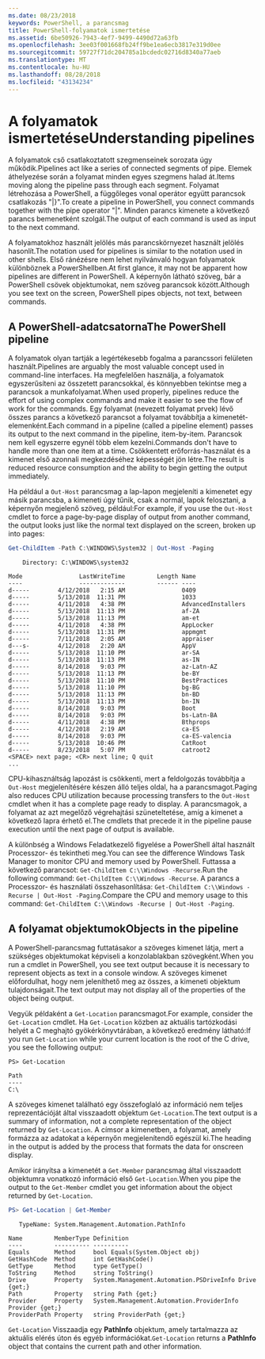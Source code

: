 ```yaml
---
ms.date: 08/23/2018
keywords: PowerShell, a parancsmag
title: PowerShell-folyamatok ismertetése
ms.assetid: 6be50926-7943-4ef7-9499-4490d72a63fb
ms.openlocfilehash: 3ee03f001668fb24ff9be1ea6ecb3817e319d0ee
ms.sourcegitcommit: 59727f71dc204785a1bcdedc02716d8340a77aeb
ms.translationtype: MT
ms.contentlocale: hu-HU
ms.lasthandoff: 08/28/2018
ms.locfileid: "43134234"
---
```

# <a name="understanding-pipelines"></a><span data-ttu-id="4e159-103">A folyamatok ismertetése</span><span class="sxs-lookup"><span data-stu-id="4e159-103">Understanding pipelines</span></span>

<span data-ttu-id="4e159-104">A folyamatok cső csatlakoztatott szegmenseinek sorozata úgy működik.</span><span class="sxs-lookup"><span data-stu-id="4e159-104">Pipelines act like a series of connected segments of pipe.</span></span> <span data-ttu-id="4e159-105">Elemek áthelyezése során a folyamat minden egyes szegmens halad át.</span><span class="sxs-lookup"><span data-stu-id="4e159-105">Items moving along the pipeline pass through each segment.</span></span> <span data-ttu-id="4e159-106">Folyamat létrehozása a PowerShell, a függőleges vonal operátor együtt parancsok csatlakozás "|}".</span><span class="sxs-lookup"><span data-stu-id="4e159-106">To create a pipeline in PowerShell, you connect commands together with the pipe operator "|".</span></span> <span data-ttu-id="4e159-107">Minden parancs kimenete a következő parancs bemenetként szolgál.</span><span class="sxs-lookup"><span data-stu-id="4e159-107">The output of each command is used as input to the next command.</span></span>

<span data-ttu-id="4e159-108">A folyamatokhoz használt jelölés más parancskörnyezet használt jelölés hasonlít.</span><span class="sxs-lookup"><span data-stu-id="4e159-108">The notation used for pipelines is similar to the notation used in other shells.</span></span> <span data-ttu-id="4e159-109">Első ránézésre nem lehet nyilvánvaló hogyan folyamatok különböznek a PowerShellben.</span><span class="sxs-lookup"><span data-stu-id="4e159-109">At first glance, it may not be apparent how pipelines are different in PowerShell.</span></span> <span data-ttu-id="4e159-110">A képernyőn látható szöveg, bár a PowerShell csövek objektumokat, nem szöveg parancsok között.</span><span class="sxs-lookup"><span data-stu-id="4e159-110">Although you see text on the screen, PowerShell pipes objects, not text, between commands.</span></span>

## <a name="the-powershell-pipeline"></a><span data-ttu-id="4e159-111">A PowerShell-adatcsatorna</span><span class="sxs-lookup"><span data-stu-id="4e159-111">The PowerShell pipeline</span></span>

<span data-ttu-id="4e159-112">A folyamatok olyan tartják a legértékesebb fogalma a parancssori felületen használt.</span><span class="sxs-lookup"><span data-stu-id="4e159-112">Pipelines are arguably the most valuable concept used in command-line interfaces.</span></span> <span data-ttu-id="4e159-113">Ha megfelelően használja, a folyamatok egyszerűsíteni az összetett parancsokkal, és könnyebben tekintse meg a parancsok a munkafolyamat.</span><span class="sxs-lookup"><span data-stu-id="4e159-113">When used properly, pipelines reduce the effort of using complex commands and make it easier to see the flow of work for the commands.</span></span> <span data-ttu-id="4e159-114">Egy folyamat (nevezett folyamat prvek) lévő összes parancs a következő parancsot a folyamat továbbítja a kimenetét-elemenként.</span><span class="sxs-lookup"><span data-stu-id="4e159-114">Each command in a pipeline (called a pipeline element) passes its output to the next command in the pipeline, item-by-item.</span></span> <span data-ttu-id="4e159-115">Parancsok nem kell egyszerre egynél több elem kezelni.</span><span class="sxs-lookup"><span data-stu-id="4e159-115">Commands don't have to handle more than one item at a time.</span></span> <span data-ttu-id="4e159-116">Csökkentett erőforrás-használat és a kimenet első azonnali megkezdéséhez képességét jön létre.</span><span class="sxs-lookup"><span data-stu-id="4e159-116">The result is reduced resource consumption and the ability to begin getting the output immediately.</span></span>

<span data-ttu-id="4e159-117">Ha például a `Out-Host` parancsmag a lap-lapon megjeleníti a kimenetet egy másik parancsba, a kimeneti úgy tűnik, csak a normál, lapok felosztani, a képernyőn megjelenő szöveg, például:</span><span class="sxs-lookup"><span data-stu-id="4e159-117">For example, if you use the `Out-Host` cmdlet to force a page-by-page display of output from another command, the output looks just like the normal text displayed on the screen, broken up into pages:</span></span>

```powershell
Get-ChildItem -Path C:\WINDOWS\System32 | Out-Host -Paging
```

```Output
    Directory: C:\WINDOWS\system32

Mode                LastWriteTime         Length Name
----                -------------         ------ ----
d-----        4/12/2018   2:15 AM                0409
d-----        5/13/2018  11:31 PM                1033
d-----        4/11/2018   4:38 PM                AdvancedInstallers
d-----        5/13/2018  11:13 PM                af-ZA
d-----        5/13/2018  11:13 PM                am-et
d-----        4/11/2018   4:38 PM                AppLocker
d-----        5/13/2018  11:31 PM                appmgmt
d-----        7/11/2018   2:05 AM                appraiser
d---s-        4/12/2018   2:20 AM                AppV
d-----        5/13/2018  11:10 PM                ar-SA
d-----        5/13/2018  11:13 PM                as-IN
d-----        8/14/2018   9:03 PM                az-Latn-AZ
d-----        5/13/2018  11:13 PM                be-BY
d-----        5/13/2018  11:10 PM                BestPractices
d-----        5/13/2018  11:10 PM                bg-BG
d-----        5/13/2018  11:13 PM                bn-BD
d-----        5/13/2018  11:13 PM                bn-IN
d-----        8/14/2018   9:03 PM                Boot
d-----        8/14/2018   9:03 PM                bs-Latn-BA
d-----        4/11/2018   4:38 PM                Bthprops
d-----        4/12/2018   2:19 AM                ca-ES
d-----        8/14/2018   9:03 PM                ca-ES-valencia
d-----        5/13/2018  10:46 PM                CatRoot
d-----        8/23/2018   5:07 PM                catroot2
<SPACE> next page; <CR> next line; Q quit
...
```

<span data-ttu-id="4e159-118">CPU-kihasználtság lapozást is csökkenti, mert a feldolgozás továbbítja a `Out-Host` megjelenítésére készen álló teljes oldal, ha a parancsmagot.</span><span class="sxs-lookup"><span data-stu-id="4e159-118">Paging also reduces CPU utilization because processing transfers to the `Out-Host` cmdlet when it has a complete page ready to display.</span></span> <span data-ttu-id="4e159-119">A parancsmagok, a folyamat az azt megelőző végrehajtási szüneteltetése, amíg a kimenet a következő lapra érhető el.</span><span class="sxs-lookup"><span data-stu-id="4e159-119">The cmdlets that precede it in the pipeline pause execution until the next page of output is available.</span></span>

<span data-ttu-id="4e159-120">A különbség a Windows Feladatkezelő figyelése a PowerShell által használt Processzor- és tekintheti meg.</span><span class="sxs-lookup"><span data-stu-id="4e159-120">You can see the difference Windows Task Manager to monitor CPU and memory used by PowerShell.</span></span> <span data-ttu-id="4e159-121">Futtassa a következő parancsot: `Get-ChildItem C:\\Windows -Recurse`.</span><span class="sxs-lookup"><span data-stu-id="4e159-121">Run the following command: `Get-ChildItem C:\\Windows -Recurse`.</span></span> <span data-ttu-id="4e159-122">A parancs a Processzor- és használati összehasonlítása: `Get-ChildItem C:\\Windows -Recurse | Out-Host -Paging`.</span><span class="sxs-lookup"><span data-stu-id="4e159-122">Compare the CPU and memory usage to this command: `Get-ChildItem C:\\Windows -Recurse | Out-Host -Paging`.</span></span>

## <a name="objects-in-the-pipeline"></a><span data-ttu-id="4e159-123">A folyamat objektumok</span><span class="sxs-lookup"><span data-stu-id="4e159-123">Objects in the pipeline</span></span>

<span data-ttu-id="4e159-124">A PowerShell-parancsmag futtatásakor a szöveges kimenet látja, mert a szükséges objektumokat képviseli a konzolablakban szövegként.</span><span class="sxs-lookup"><span data-stu-id="4e159-124">When you run a cmdlet in PowerShell, you see text output because it is necessary to represent objects as text in a console window.</span></span> <span data-ttu-id="4e159-125">A szöveges kimenet előfordulhat, hogy nem jeleníthető meg az összes, a kimeneti objektum tulajdonságait.</span><span class="sxs-lookup"><span data-stu-id="4e159-125">The text output may not display all of the properties of the object being output.</span></span>

<span data-ttu-id="4e159-126">Vegyük példaként a `Get-Location` parancsmagot.</span><span class="sxs-lookup"><span data-stu-id="4e159-126">For example, consider the `Get-Location` cmdlet.</span></span> <span data-ttu-id="4e159-127">Ha `Get-Location` közben az aktuális tartózkodási helyét a C meghajtó gyökérkönyvtárában, a következő eredmény látható:</span><span class="sxs-lookup"><span data-stu-id="4e159-127">If you run `Get-Location` while your current location is the root of the C drive, you see the following output:</span></span>

```
PS> Get-Location

Path
----
C:\
```

<span data-ttu-id="4e159-128">A szöveges kimenet található egy összefoglaló az információ nem teljes reprezentációját által visszaadott objektum `Get-Location`.</span><span class="sxs-lookup"><span data-stu-id="4e159-128">The text output is a summary of information, not a complete representation of the object returned by `Get-Location`.</span></span> <span data-ttu-id="4e159-129">A címsor a kimenetben, a folyamat, amely formázza az adatokat a képernyőn megjelenítendő egészül ki.</span><span class="sxs-lookup"><span data-stu-id="4e159-129">The heading in the output is added by the process that formats the data for onscreen display.</span></span>

<span data-ttu-id="4e159-130">Amikor irányítsa a kimenetét a `Get-Member` parancsmag által visszaadott objektumra vonatkozó információ első `Get-Location`.</span><span class="sxs-lookup"><span data-stu-id="4e159-130">When you pipe the output to the `Get-Member` cmdlet you get information about the object returned by `Get-Location`.</span></span>

```powershell
PS> Get-Location | Get-Member
```

```Output
   TypeName: System.Management.Automation.PathInfo

Name         MemberType Definition
----         ---------- ----------
Equals       Method     bool Equals(System.Object obj)
GetHashCode  Method     int GetHashCode()
GetType      Method     type GetType()
ToString     Method     string ToString()
Drive        Property   System.Management.Automation.PSDriveInfo Drive {get;}
Path         Property   string Path {get;}
Provider     Property   System.Management.Automation.ProviderInfo Provider {get;}
ProviderPath Property   string ProviderPath {get;}
```

<span data-ttu-id="4e159-131">`Get-Location` Visszaadja egy **PathInfo** objektum, amely tartalmazza az aktuális elérés úton és egyéb információkat.</span><span class="sxs-lookup"><span data-stu-id="4e159-131">`Get-Location` returns a **PathInfo** object that contains the current path and other information.</span></span>
